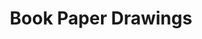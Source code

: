 ---
title: 'Book Paper Drawings'
category: 'drawings'
materials: 'Print on old book paper'
measurements: '120cm x 250cm'
year: '2XXX'
mainImage: 'book-tn.png'
blurDataURL: ''
images: 'book-1.jpg/book-2.jpg/book-3.jpg/book-4.jpg/book-5.jpg/book-6.jpg/book-7.jpg/book-8.jpg'
imageNames: ''
---